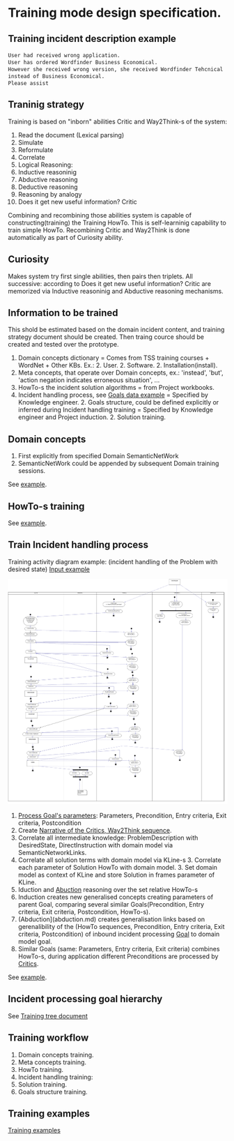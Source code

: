 # Training mode design specification.

## Training incident description example
```
User had received wrong application.
User has ordered Wordfinder Business Economical.
However she received wrong version, she received Wordfinder Tehcnical instead of Business Economical.
Please assist
```

## Traninig strategy

Training is based on "inborn" abilities Critic and Way2Think-s of the system:
 
 1. Read the document (Lexical parsing)
 1. Simulate
 1. Reformulate
 1. Correlate
 1. Logical Reasoning: 
   2. Inductive reasoninig
   2. Abductive reasoning
   2. Deductive reasoning
   2. Reasoning by analogy
 1. Does it get new useful information? Critic

Combining and recombining those abilities system is capable of constructing(training) the Training HowTo. This is self-learninig capability to train simple HowTo.
Recombining Critic and Way2Think is done automatically as part of Curiosity ability.

## Curiosity

Makes system try first single abilities, then pairs then triplets. All successive: according to Does it get new useful information? Critic are memorized via Inductive reasoninig and Abductive reasoning mechanisms.

## Information to be trained

This shold be estimated based on the domain incident content, and training strategy document should be created. Then traing cource should be created and tested over the prototype.

 1. Domain concepts dictionary = Comes from TSS training courses + WordNet + Other KBs. Ex.:
    2. User.
    2. Software.
    2. Installation(install).
 1. Meta concepts, that operate over Domain concepts, ex.: 'instead', 'but', 'action negation indicates erroneous situation', ...
 1. HowTo-s the incident solution algorithms = from Project workbooks.
 1. Incident handling process, see [Goals data example](training.md#Goals_data_example) = Specified by Knowledge engineer.
    2. Goals structure, could be defined explicitly or inferred during Incident handling training = Specified by Knowledge engineer and Project induction.
    2. Solution training.

## Domain concepts

 1. First explicitly from specified Domain SemanticNetWork
 1. SemanticNetWork could be appended by subsequent Domain training sessions.

See [example](training-example.md#Domain).

## HowTo-s training

See [example](training-example.md#Incident).

## Train Incident handling process

Training activity diagram example: (incident handling of the Problem with desired state)
[Input example](training-tree.md#Example)

![Incident handling training example](https://github.com/development-team/2/raw/master/doc/design-specification/uml/images/TrainingActivity.png)

 1. [Process Goal's parameters](goal.md): Parameters, Precondition, Entry criteria, Exit criteria, Postcondition
   2. Create [Narrative of the Critics, Way2Think sequence](https://github.com/development-team/2/raw/master/doc/design-specification/uml/images/HowToNarrativeActivity.png).
   2. Correlate all intermediate knowledge: ProblemDescription with DesiredState, DirectInstruction with domain model via SemanticNetworkLinks. 
   2. Correlate all solution terms with domain model via KLine-s
     3. Correlate each parameter of Solution HowTo with domain model.
     3. Set domain model as context of KLine and store Solution in frames parameter of KLine.
 1. Iduction and [Abuction](abduction.md) reasoning over the set relative HowTo-s
   2. Induction creates new generalised concepts creating parameters of parent Goal, comparing several similar Goals(Precondition, Entry criteria, Exit criteria, Postcondition, HowTo-s).
   2. (Abduction](abduction.md) creates generalisation links based on gerenalibility of the (HowTo sequences, Precondition, Entry criteria, Exit criteria, Postcondition) of inbound incident processing [Goal](goal.md) to domain model goal.
   2. Similar Goals (same: Parameters, Entry criteria, Exit criteria) combines HowTo-s, during application different Preconditions are processed by [Critics](critic.md).
      
See [example](training-example.md#Incident).

## Incident processing goal hierarchy

See [Training tree document](training-tree.md)

## Training workflow

 1. Domain concepts training.
 1. Meta concepts training.
 1. HowTo training.
 1. Incident handling training:
   2. Solution training.
   2. Goals structure training.

## Training examples
[Training examples](training-example.md)
